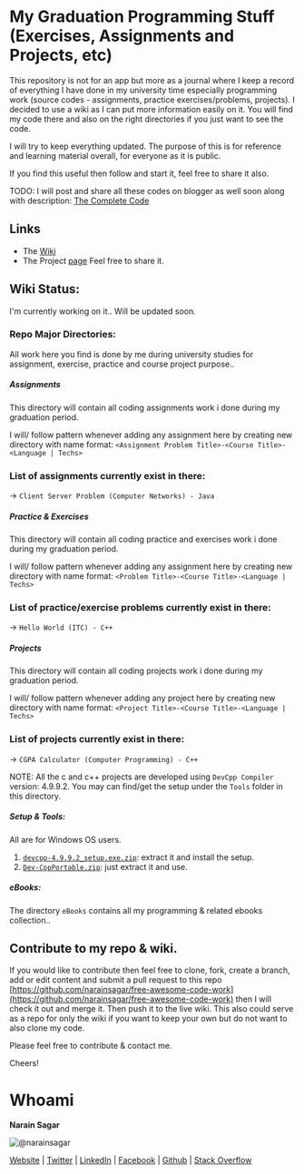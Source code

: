 # My Graduation Programming Stuff (Exercises, Assignments and Projects, etc)

This repository is not for an app but more as a journal where I keep a record of everything I have done in my university time especially programming work (source codes - assignments, practice exercises/problems, projects). I decided to use a wiki as I can put more information easily on it. You will find my code there and also on the right directories if you just want to see the code.

I will try to keep everything updated. The purpose of this is for reference and learning material overall, for everyone as it is public.

If you find this useful then follow and start it, feel free to share it also.

TODO: I will post and share all these codes on blogger as well soon along with description: [The Complete Code](https://www.thecompletecode.blogspot.com/)

## Links
- The [Wiki](https://github.com/narainsagar/free-awesome-code-work/wiki)
- The Project [page](http://narainsagar.github.io/free-awesome-code-work) Feel free to share it.


## Wiki Status:
I'm currently working on it.. Will be updated soon.

### Repo Major Directories:
All work here you find is done by me during university studies for assignment, exercise, practice and course project purpose..

##### Assignments
This directory will contain all coding assignments work i done during my graduation period.

I will/ follow pattern whenever adding any assignment here by creating new directory with name format: 
`<Assignment Problem Title>-<Course Title>-<Language | Techs>`

### List of assignments currently exist in there:

-> `Client Server Problem (Computer Networks) - Java`

##### Practice & Exercises
This directory will contain all coding practice and exercises work i done during my graduation period.

I will/ follow pattern whenever adding any assignment here by creating new directory with name format: 
`<Problem Title>-<Course Title>-<Language | Techs>`

### List of practice/exercise problems currently exist in there:

-> `Hello World (ITC) - C++`

##### Projects
This directory will contain all coding projects work i done during my graduation period.

I will/ follow pattern whenever adding any project here by creating new directory with name format: 
`<Project Title>-<Course Title>-<Language | Techs>`

### List of projects currently exist in there:

-> `CGPA Calculator (Computer Programming) - C++`

NOTE: All the c and c++ projects are developed using `DevCpp Compiler` version: 4.9.9.2. You may can find/get the setup under the `Tools` folder in this directory.

##### Setup & Tools:
All are for Windows OS users.

1. [`devcpp-4.9.9.2_setup.exe.zip`](https://www.dropbox.com/s/2uofyetzhq2lpq3/devcpp-4.9.9.2_setup.exe.zip?dl=0): extract it and install the setup.
2. [`Dev-CppPortable.zip`](https://www.dropbox.com/s/xdaqdxg3opoxrxa/Dev-CppPortable.zip?dl=0): just extract it and use.


##### eBooks:
The directory `eBooks` contains all my programming & related ebooks collection..


## Contribute to my repo & wiki.
If you would like to contribute then feel free to clone, fork, create a branch, add or edit content and submit a pull request to this repo [https://github.com/narainsagar/free-awesome-code-work](https://github.com/narainsagar/free-awesome-code-work) then I will check it out and merge it. Then push it to the live wiki. This also could serve as a  repo for only the wiki if you want to keep your own but do not want to also clone my code.


Please feel free to contribute & contact me.

Cheers!

# Whoami
**Narain Sagar**

![@narainsagar](https://avatars0.githubusercontent.com/narainsagar?&s=128)

[Website](http://narainsagar.com/) | [Twitter](https://twitter.com/narainsagar) | [LinkedIn](https://www.linkedin.com/pk/narainsagar) |  [Facebook](https://facebook.com/NarainSagarPage) | [Github](https://github.com/narainsagar) | [Stack Overflow](www.stackoverflow.com/users/5228251/narainsagar)

